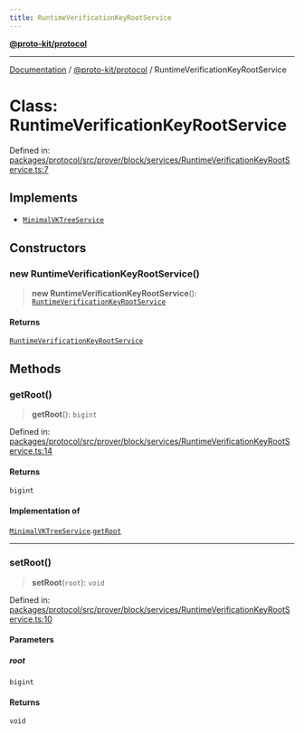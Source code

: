 ```yaml
---
title: RuntimeVerificationKeyRootService
---
```


[**@proto-kit/protocol**](../README.md)

***

[Documentation](../../../README.md) / [@proto-kit/protocol](../README.md) / RuntimeVerificationKeyRootService

# Class: RuntimeVerificationKeyRootService

Defined in: [packages/protocol/src/prover/block/services/RuntimeVerificationKeyRootService.ts:7](https://github.com/proto-kit/framework/blob/b953c754e500c62f01fbbd6d09adfb2f5577269d/packages/protocol/src/prover/block/services/RuntimeVerificationKeyRootService.ts#L7)

## Implements

- [`MinimalVKTreeService`](../interfaces/MinimalVKTreeService.md)

## Constructors

### new RuntimeVerificationKeyRootService()

> **new RuntimeVerificationKeyRootService**(): [`RuntimeVerificationKeyRootService`](RuntimeVerificationKeyRootService.md)

#### Returns

[`RuntimeVerificationKeyRootService`](RuntimeVerificationKeyRootService.md)

## Methods

### getRoot()

> **getRoot**(): `bigint`

Defined in: [packages/protocol/src/prover/block/services/RuntimeVerificationKeyRootService.ts:14](https://github.com/proto-kit/framework/blob/b953c754e500c62f01fbbd6d09adfb2f5577269d/packages/protocol/src/prover/block/services/RuntimeVerificationKeyRootService.ts#L14)

#### Returns

`bigint`

#### Implementation of

[`MinimalVKTreeService`](../interfaces/MinimalVKTreeService.md).[`getRoot`](../interfaces/MinimalVKTreeService.md#getroot)

***

### setRoot()

> **setRoot**(`root`): `void`

Defined in: [packages/protocol/src/prover/block/services/RuntimeVerificationKeyRootService.ts:10](https://github.com/proto-kit/framework/blob/b953c754e500c62f01fbbd6d09adfb2f5577269d/packages/protocol/src/prover/block/services/RuntimeVerificationKeyRootService.ts#L10)

#### Parameters

##### root

`bigint`

#### Returns

`void`
